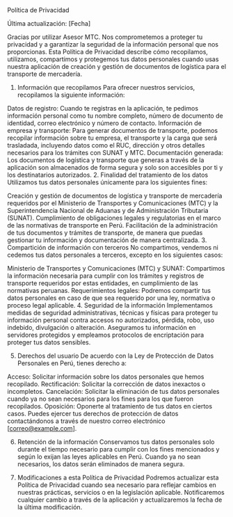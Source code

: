 Política de Privacidad

Última actualización: [Fecha]

Gracias por utilizar Asesor MTC. Nos comprometemos a proteger tu privacidad y a garantizar la seguridad de la información personal que nos proporcionas. Esta Política de Privacidad describe cómo recopilamos, utilizamos, compartimos y protegemos tus datos personales cuando usas nuestra aplicación de creación y gestión de documentos de logística para el transporte de mercadería.

1. Información que recopilamos
Para ofrecer nuestros servicios, recopilamos la siguiente información:

Datos de registro: Cuando te registras en la aplicación, te pedimos información personal como tu nombre completo, número de documento de identidad, correo electrónico y número de contacto.
Información de empresa y transporte: Para generar documentos de transporte, podemos recopilar información sobre tu empresa, el transporte y la carga que será trasladada, incluyendo datos como el RUC, dirección y otros detalles necesarios para los trámites con SUNAT y MTC.
Documentación generada: Los documentos de logística y transporte que generas a través de la aplicación son almacenados de forma segura y solo son accesibles por ti y los destinatarios autorizados.
2. Finalidad del tratamiento de los datos
Utilizamos tus datos personales únicamente para los siguientes fines:

Creación y gestión de documentos de logística y transporte de mercadería requeridos por el Ministerio de Transportes y Comunicaciones (MTC) y la Superintendencia Nacional de Aduanas y de Administración Tributaria (SUNAT).
Cumplimiento de obligaciones legales y regulatorias en el marco de las normativas de transporte en Perú.
Facilitación de la administración de tus documentos y trámites de transporte, de manera que puedas gestionar tu información y documentación de manera centralizada.
3. Compartición de información con terceros
No compartimos, vendemos ni cedemos tus datos personales a terceros, excepto en los siguientes casos:

Ministerio de Transportes y Comunicaciones (MTC) y SUNAT: Compartimos la información necesaria para cumplir con los trámites y registros de transporte requeridos por estas entidades, en cumplimiento de las normativas peruanas.
Requerimientos legales: Podremos compartir tus datos personales en caso de que sea requerido por una ley, normativa o proceso legal aplicable.
4. Seguridad de la información
Implementamos medidas de seguridad administrativas, técnicas y físicas para proteger tu información personal contra accesos no autorizados, pérdida, robo, uso indebido, divulgación o alteración. Aseguramos tu información en servidores protegidos y empleamos protocolos de encriptación para proteger tus datos sensibles.

5. Derechos del usuario
De acuerdo con la Ley de Protección de Datos Personales en Perú, tienes derecho a:

Acceso: Solicitar información sobre los datos personales que hemos recopilado.
Rectificación: Solicitar la corrección de datos inexactos o incompletos.
Cancelación: Solicitar la eliminación de tus datos personales cuando ya no sean necesarios para los fines para los que fueron recopilados.
Oposición: Oponerte al tratamiento de tus datos en ciertos casos.
Puedes ejercer tus derechos de protección de datos contactándonos a través de nuestro correo electrónico [correo@example.com].

6. Retención de la información
Conservamos tus datos personales solo durante el tiempo necesario para cumplir con los fines mencionados y según lo exijan las leyes aplicables en Perú. Cuando ya no sean necesarios, los datos serán eliminados de manera segura.

7. Modificaciones a esta Política de Privacidad
Podremos actualizar esta Política de Privacidad cuando sea necesario para reflejar cambios en nuestras prácticas, servicios o en la legislación aplicable. Notificaremos cualquier cambio a través de la aplicación y actualizaremos la fecha de la última modificación.
